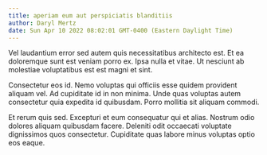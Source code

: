 ```yaml
---
title: aperiam eum aut perspiciatis blanditiis
author: Daryl Mertz
date: Sun Apr 10 2022 08:02:01 GMT-0400 (Eastern Daylight Time)
---
```

Vel laudantium error sed autem quis necessitatibus architecto est. Et ea doloremque sunt est veniam porro ex. Ipsa nulla et vitae. Ut nesciunt ab molestiae voluptatibus est est magni et sint.

 Consectetur eos id. Nemo voluptas qui officiis esse quidem provident aliquam vel. Ad cupiditate id in non minima. Unde quas voluptas autem consectetur quia expedita id quibusdam. Porro mollitia sit aliquam commodi.

 Et rerum quis sed. Excepturi et eum consequatur qui et alias. Nostrum odio dolores aliquam quibusdam facere. Deleniti odit occaecati voluptate dignissimos quos consectetur. Cupiditate quas labore minus voluptas optio eos eaque.